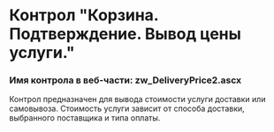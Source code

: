 ﻿---
description: 2.6.0.0
---
# Контрол "Корзина. Подтверждение. Вывод цены услуги."
### Имя контрола в веб-части: zw_DeliveryPrice2.ascx
Контрол предназначен для вывода стоимости услуги доставки или самовывоза. Стоимость услуги зависит от способа доставки, выбранного поставщика и типа оплаты.

